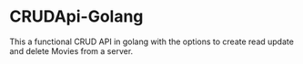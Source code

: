 # CRUDApi-Golang

This a functional CRUD API in golang with the options to create read update and delete Movies from a server.
